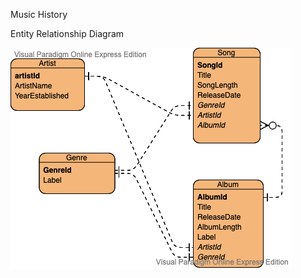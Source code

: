 Music History

Entity Relationship Diagram

![alt text](https://github.com/alagrad94/csharpIntro/blob/master/exercises/music-sql/musicpng.png)